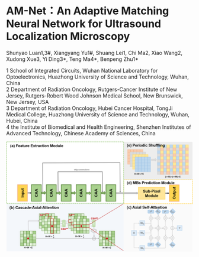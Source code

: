 # AM-Net：An Adaptive Matching Neural Network for Ultrasound Localization Microscopy

Shunyao Luan1,3#, Xiangyang Yu1#, Shuang Lei1, Chi Ma2, Xiao Wang2, Xudong Xue3, Yi Ding3*, Teng Ma4*, Benpeng Zhu1*

1 School of Integrated Circuits, Wuhan National Laboratory for Optoelectronics, Huazhong University of Science and Technology, Wuhan, China  
2 Department of Radiation Oncology, Rutgers-Cancer Institute of New Jersey, Rutgers-Robert Wood Johnson Medical School, New Brunswick, New Jersey, USA  
3 Department of Radiation Oncology, Hubei Cancer Hospital, TongJi Medical College, Huazhong University of Science and Technology, Wuhan, Hubei, China  
4 the Institute of Biomedical and Health Engineering, Shenzhen Institutes of Advanced Technology, Chinese Academy of Sciences, China  

![Network](https://github.com/lsy888898/AM-Net/blob/main/Figure%201.tif)

